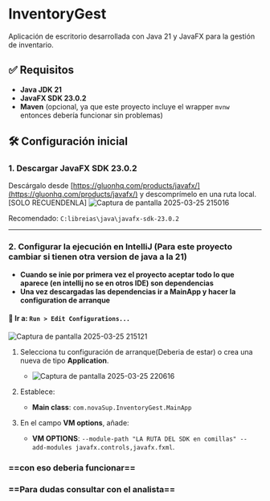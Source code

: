 # InventoryGest

Aplicación de escritorio desarrollada con Java 21 y JavaFX para la gestión de inventario.

## ✅ Requisitos

- **Java JDK 21**
- **JavaFX SDK 23.0.2**
- **Maven** (opcional, ya que este proyecto incluye el wrapper `mvnw` entonces debería funcionar sin problemas) 

## 🛠️ Configuración inicial

### 1. Descargar JavaFX SDK 23.0.2

Descárgalo desde [https://gluonhq.com/products/javafx/](https://gluonhq.com/products/javafx/) y descomprímelo en una ruta local.  
[SOLO RECUENDENLA]
![Captura de pantalla 2025-03-25 215016](https://github.com/user-attachments/assets/f9861bee-29b7-4fcb-a5a4-4f4dc52ca730)

Recomendado: `C:libreias\java\javafx-sdk-23.0.2`

---

### 2. Configurar la ejecución en IntelliJ (Para este proyecto cambiar si tienen otra version de java a la 21)
- **Cuando se inie por primera vez el proyecto aceptar todo lo que aparece (en intellij no se en otros IDE) son dependencias**
- **Una vez descargadas las dependencias ir a MainApp y hacer la configuration de arranque**
#### 🧩 Ir a: `Run > Edit Configurations...`
![Captura de pantalla 2025-03-25 215121](https://github.com/user-attachments/assets/104c4eff-9284-4bbe-adc7-44ebd4cfd1b6)


1. Selecciona tu configuración de arranque(Deberia de estar) o crea una nueva de tipo **Application**.
    - ![Captura de pantalla 2025-03-25 220616](https://github.com/user-attachments/assets/7ccccc58-dc04-4dc5-8e0a-dd9399e3aaaa)

2. Establece:
    - **Main class**: `com.novaSup.InventoryGest.MainApp`
3. En el campo **VM options**, añade: 

    - **VM OPTIONS**: `--module-path "LA RUTA DEL SDK en comillas" --add-modules javafx.controls,javafx.fxml`.
### ==con eso deberia funcionar== 
### ==Para dudas consultar con el analista== 
